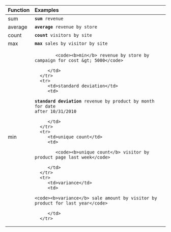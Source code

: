 <table>
   <colgroup>
      <col style="width:15%" />
      <col style="width:85%" />
   </colgroup>
   <thead class="thead" style="text-align:left;">
      <tr>
         <th class="entry cellrowborder">Function</th>
         <th class="entry cellrowborder">Examples</th>
      </tr>
   </thead>
   <tbody class="tbody">
      <tr>
         <td>sum</td>
         <td>
            <code><b>sum</b> revenue</code>
         </td>
      </tr>
      <tr>
         <td>average</td>
         <td>
            <code><b>average</b> revenue by store</code>
         </td>
      </tr>
      <tr>
         <td>count</td>
         <td>
            <code><b>count</b> visitors by site</code>
         </td>
      </tr>
      <tr>
         <td>max</td>
         <td>
            <code><b>max</b> sales by visitor by site</code>
         </td>
      </tr>
      <tr>
         <td>min</td>
         <td>

            <code><b>min</b> revenue by store by campaign for cost &gt; 5000</code>

         </td>
      </tr>
      <tr>
         <td>standard deviation</td>
         <td>

<code><b>standard deviation</b> revenue by product by month for date after
10/31/2010</code>

         </td>
      </tr>
      <tr>
         <td>unique count</td>
         <td>

            <code><b>unique count</b> visitor by product page last week</code>

         </td>
      </tr>
      <tr>
         <td>variance</td>
         <td>

    <code><b>variance</b> sale amount by visitor by product for last year</code>

         </td>
      </tr>
   </tbody>
</table>
